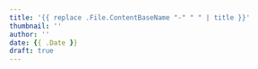 ```yaml
---
title: '{{ replace .File.ContentBaseName "-" " " | title }}'
thumbnail: ''
author: ''
date: {{ .Date }}
draft: true
---
```

